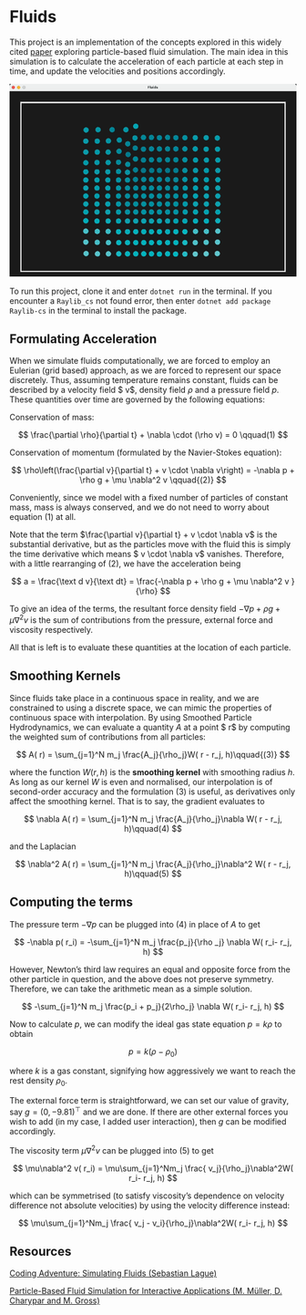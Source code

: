 # Fluids
This project is an implementation of the concepts explored in this widely cited [paper](https://matthias-research.github.io/pages/publications/sca03.pdf) exploring particle-based fluid simulation. The main idea in this simulation is to calculate the acceleration of each particle at each step in time, and update the velocities and positions accordingly.

![simulation](static/demo.gif)

To run this project, clone it and enter `dotnet run` in the terminal. If you encounter a `Raylib_cs` not found error, then enter `dotnet add package Raylib-cs` in the terminal to install the package.

## Formulating Acceleration

When we simulate fluids computationally, we are forced to employ an Eulerian (grid based) approach, as we are forced to represent our space discretely. Thus, assuming temperature remains constant, fluids can be described by a velocity field $ v$, density field $\rho$ and a pressure field $p$. These quantities over time are governed by the following equations:

Conservation of mass:
    
$$
\frac{\partial \rho}{\partial t} + \nabla \cdot (\rho  v) = 0 \qquad(1)
$$
    
Conservation of momentum (formulated by the Navier-Stokes equation):
    
$$
\rho\left(\frac{\partial v}{\partial t} +  v \cdot \nabla  v\right) = -\nabla p + \rho g + \mu \nabla^2  v \qquad{(2)}
$$
    

Conveniently, since we model with a fixed number of particles of constant mass, mass is always conserved, and we do not need to worry about equation $(1)$ at all.

Note that the term $\frac{\partial  v}{\partial t} +  v \cdot \nabla  v$ is the substantial derivative, but as the particles move with the fluid this is simply the time derivative which means $ v \cdot \nabla  v$ vanishes. Therefore, with a little rearranging of $(2)$, we have the acceleration being

$$
 a = \frac{\text d v}{\text dt} = \frac{-\nabla p + \rho g + \mu \nabla^2  v }{\rho}
$$

To give an idea of the terms, the resultant force density field $-\nabla p + \rho g + \mu \nabla^2  v$ is the sum of contributions from the pressure, external force and viscosity respectively.

All that is left is to evaluate these quantities at the location of each particle.

## Smoothing Kernels

Since fluids take place in a continuous space in reality, and we are constrained to using a discrete space, we can mimic the properties of continuous space with interpolation. By using Smoothed Particle Hydrodynamics, we can evaluate a quantity $A$ at a point $ r$ by computing the weighted sum of contributions from all particles:

$$
A( r) = \sum_{j=1}^N m_j \frac{A_j}{\rho_j}W( r -  r_j, h)\qquad{(3)}
$$

where the function $W( r, h)$ is the **smoothing kernel** with smoothing radius $h$. As long as our kernel $W$ is even and normalised, our interpolation is of second-order accuracy and the formulation $(3)$ is useful, as derivatives only affect the smoothing kernel. That is to say, the gradient evaluates to

$$
\nabla A( r) = \sum_{j=1}^N m_j \frac{A_j}{\rho_j}\nabla W( r -  r_j, h)\qquad(4)
$$

and the Laplacian

$$
\nabla^2 A( r) = \sum_{j=1}^N m_j \frac{A_j}{\rho_j}\nabla^2 W( r -  r_j, h)\qquad(5)
$$

## Computing the terms

The pressure term $-\nabla p$ can be plugged into $(4)$ in place of $A$ to get

$$
-\nabla p( r_i) = -\sum_{j=1}^N m_j \frac{p_j}{\rho _j} \nabla W( r_i- r_j, h)
$$

However, Newton’s third law requires an equal and opposite force from the other particle in question, and the above does not preserve symmetry. Therefore, we can take the arithmetic mean as a simple solution.

$$
-\sum_{j=1}^N m_j \frac{p_i + p_j}{2\rho_j} \nabla W( r_i- r_j, h)
$$

Now to calculate $p$, we can modify the ideal gas state equation $p=k\rho$ to obtain

$$
p = k(\rho - \rho_0)
$$

where $k$ is a gas constant, signifying how aggressively we want to reach the rest density $\rho_0$.

The external force term is straightforward, we can set our value of gravity, say $g = (0, -9.81)^\top$ and we are done. If there are other external forces you wish to add (in my case, I added user interaction), then $g$ can be modified accordingly.

The viscosity term $\mu \nabla^2 v$ can be plugged into $(5)$ to get

$$
\mu\nabla^2 v( r_i) = \mu\sum_{j=1}^Nm_j \frac{ v_j}{\rho_j}\nabla^2W( r_i- r_j, h)
$$

which can be symmetrised (to satisfy viscosity’s dependence on velocity difference not absolute velocities) by using the velocity difference instead:

$$
\mu\sum_{j=1}^Nm_j \frac{ v_j -  v_i}{\rho_j}\nabla^2W( r_i- r_j, h)
$$

## Resources

[Coding Adventure: Simulating Fluids (Sebastian Lague)](https://www.youtube.com/watch?v=rSKMYc1CQHE)

[Particle-Based Fluid Simulation for Interactive Applications (M. Müller, D. Charypar and M. Gross)](https://matthias-research.github.io/pages/publications/sca03.pdf)

